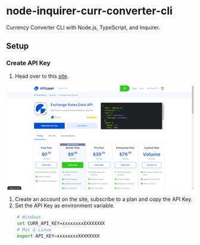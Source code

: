 # node-inquirer-curr-converter-cli

Currency Converter CLI with Node.js, TypeScript, and Inquirer.

## Setup

### Create API Key

1. Head over to this [site](https://apilayer.com/marketplace/exchangerates_data-api).

<a href="<https://apilayer.com/marketplace/exchangerates_data-api">
    <img src="./images/api_site.png" />
</a>

1. Create an account on the site, subscribe to a plan and copy the API Key.
1. Set the API Key as environment variable.

```bash
    # Windows
    set CURR_API_KEY=xxxxxxxxXXXXXXXX
    # Mac & Linux
    export API_KEY=xxxxxxxxXXXXXXXX
```
